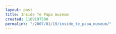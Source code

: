 ```yaml
---
layout: post
title: Inside Te Papa museum
created: 1169197500
permalink: "/2007/01/19/inside_te_papa_museum/"
---
```


